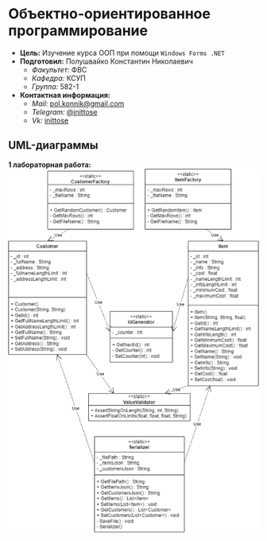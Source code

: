 # Объектно-ориентированное программирование
- **Цель:** Изучение курса ООП при помощи `Windows Forms .NET`
- **Подготовил:** Полушвайко Константин Николаевич
  - *Факультет:* ФВС
  - *Кафедра:* КСУП
  - *Группа:* 582-1
- **Контактная информация:** 
  - *Mail:* [pol.konnik@gmail.com](pol.konnik@gmail.com)
  - *Telegram:* [@inittose](https://t.me/inittose)
  - *Vk:* [inittose](https://vk.com/inittose)

## UML-диаграммы
**1 лабораторная работа:**
![Practics1](/doc/Practics1.png)
